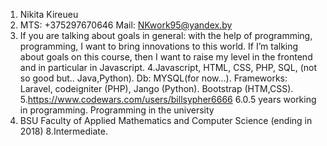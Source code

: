 1. Nikita Kireueu
2. MTS: +375297670646 Mail: NKwork95@yandex.by
3. If you are talking about goals in general: with the help of programming, 
   programming, I want to bring innovations to this world. If I’m talking 
   about goals on this course, then I want to raise my level in the 
   frontend and in particular in Javascript.
4.Javascript, HTML, CSS, PHP, SQL, (not so good but.. Java,Python). Db: 
  MYSQL(for now...). Frameworks: Laravel, codeigniter (PHP), Jango (Python).
  Bootstrap (HTM,CSS).
5.https://www.codewars.com/users/billsypher6666
6.0.5 years working in programming. Programming in the university
7. BSU Faculty of Applied Mathematics and Computer Science (ending in 2018)
8.Intermediate.
